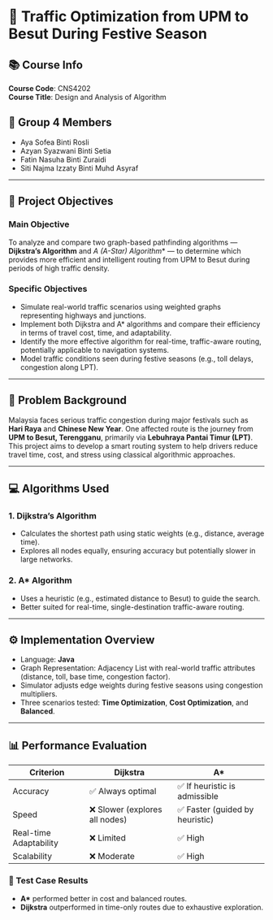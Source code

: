 # 🚗 Traffic Optimization from UPM to Besut During Festive Season

## 📚 Course Info
**Course Code**: CNS4202  
**Course Title**: Design and Analysis of Algorithm  

## 👥 Group 4 Members
- Aya Sofea Binti Rosli
- Azyan Syazwani Binti Setia 
- Fatin Nasuha Binti Zuraidi
- Siti Najma Izzaty Binti Muhd Asyraf

---

## 🎯 Project Objectives

### Main Objective
To analyze and compare two graph-based pathfinding algorithms — **Dijkstra’s Algorithm** and **A* (A-Star) Algorithm** — to determine which provides more efficient and intelligent routing from UPM to Besut during periods of high traffic density.

### Specific Objectives
- Simulate real-world traffic scenarios using weighted graphs representing highways and junctions.
- Implement both Dijkstra and A* algorithms and compare their efficiency in terms of travel cost, time, and adaptability.
- Identify the more effective algorithm for real-time, traffic-aware routing, potentially applicable to navigation systems.
- Model traffic conditions seen during festive seasons (e.g., toll delays, congestion along LPT).

---

## 🧠 Problem Background

Malaysia faces serious traffic congestion during major festivals such as **Hari Raya** and **Chinese New Year**. One affected route is the journey from **UPM to Besut, Terengganu**, primarily via **Lebuhraya Pantai Timur (LPT)**. This project aims to develop a smart routing system to help drivers reduce travel time, cost, and stress using classical algorithmic approaches.

---

## 💻 Algorithms Used

### 1. Dijkstra’s Algorithm
- Calculates the shortest path using static weights (e.g., distance, average time).
- Explores all nodes equally, ensuring accuracy but potentially slower in large networks.

### 2. A* Algorithm
- Uses a heuristic (e.g., estimated distance to Besut) to guide the search.
- Better suited for real-time, single-destination traffic-aware routing.

---

## ⚙️ Implementation Overview

- Language: **Java**
- Graph Representation: Adjacency List with real-world traffic attributes (distance, toll, base time, congestion factor).
- Simulator adjusts edge weights during festive seasons using congestion multipliers.
- Three scenarios tested: **Time Optimization**, **Cost Optimization**, and **Balanced**.

---

## 📊 Performance Evaluation

| Criterion | Dijkstra | A* |
|----------|----------|----|
| Accuracy | ✅ Always optimal | ✅ If heuristic is admissible |
| Speed | ❌ Slower (explores all nodes) | ✅ Faster (guided by heuristic) |
| Real-time Adaptability | ❌ Limited | ✅ High |
| Scalability | ❌ Moderate | ✅ High |

### 🧪 Test Case Results
- **A\*** performed better in cost and balanced routes.
- **Dijkstra** outperformed in time-only routes due to exhaustive exploration.



